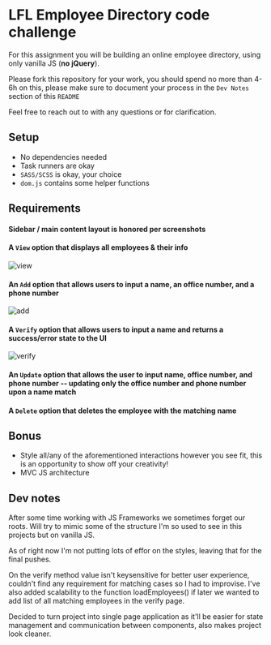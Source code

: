 # LFL Employee Directory code challenge

For this assignment you will be building an online employee directory, using only vanilla JS (**no jQuery**).

Please fork this repository for your work, you should spend no more than 4-6h on this, please make sure to document your process in the `Dev Notes` section of this `README`

Feel free to reach out to with any questions or for clarification.

## Setup
- No dependencies needed
- Task runners are okay
- `SASS/SCSS` is okay, your choice
- `dom.js` contains some helper functions

## Requirements
#### Sidebar / main content layout is honored per screenshots

#### A `View` option that displays all employees & their info

![view](images/print.png)

#### An `Add` option that allows users to input a name, an office number, and a phone number

![add](images/add.png)

#### A `Verify` option that allows users to input a name and returns a success/error state to the UI

![verify](images/verify.png)

#### An `Update` option that allows the user to input name, office number, and phone number -- updating only the office number and phone number upon a name match

#### A `Delete` option that deletes the employee with the matching name

## Bonus
- Style all/any of the aforementioned interactions however you see fit, this is an opportunity to show off your creativity!
- MVC JS architecture

## Dev notes
After some time working with JS Frameworks we sometimes forget our roots. Will try to mimic some of the structure I'm so used to see in this projects but on vanilla JS.

As of right now I'm not putting lots of effor on the styles, leaving that for the final pushes.

On the verify method value isn't keysensitive for better user experience, couldn't find any requirement for matching cases so I had to improvise. I've also added scalability to the function loadEmployees() if later we wanted to add list of all matching employees in the verify page.

Decided to turn project into single page application as it'll be easier for state management and communication between components, also makes project look cleaner.